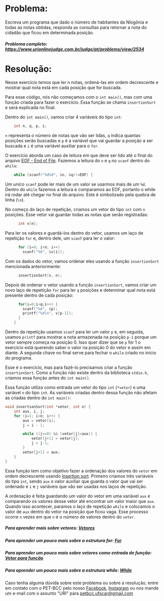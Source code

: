 # Problema:

Escreva um programa que dado o número de habitantes da Nlogônia e todas as notas obtidas, responda as consultas para retornar a nota do cidadão que ficou em determinada posição.

##### Problema completo: https://www.urionlinejudge.com.br/judge/pt/problems/view/2534

# Resolução:

Nesse exercício temos que ler n notas, ordená-las em ordem decrescente e mostrar qual nota está em cada posição que for buscada.

Para esse código, nós não começamos com o `int main()`, mas com uma função criada para fazer o exercício. Essa função se chama `insertionSort` e será explicada no final.

Dentro do `int main()`, vamos criar 4 variáveis do tipo `int`:
```c
    int n, q, p, i;
```
`n` representa o número de notas que vão ser lidas, `q` indica quantas posições serão buscadas e `p` é a variável que vai guardar a posição a ser buscada e `i` é uma variável auxiliar para o `for`.

O exercício aborda um caso de leitura em que deve ser lido até o final do arquivo [EOF - End of File](https://pt.wikipedia.org/wiki/EOF). Fazemos a leitura do `n` e `q` no `scanf` dentro do `while`:
```c
    while (scanf("%d%d", &n, &q)!=EOF) {
```
Um uníco `scanf` pode ler mais de um valor se usarmos mais de um `%d`. Dentro do `while` fazemos a leitura e comparamos ao EOF, portanto o while irá rodar até chegar no final do arquivo. Este é simbolizado pela quebra de linha (`\n`).

No começo do laço de repetição, criamos um vetor do tipo `int` com `n` posições. Esse vetor vai guardar todas as notas que serão registradas:
```c
      int v[n];
```
Para ler os valores e guardá-los dentro do vetor, usamos um laço de repetição `for` e, dentro dele, um `scanf` para ler o valor:
```c
      for (i=0; i<n; i++)
        scanf("%d", &v[i]);
```
Com os dados do vetor, vamos ordenar eles usando a função `insertionSort` mencionada anteriormente:
```c
      insertionSort(v, n);
```
Depois de ordenar o vetor usando a função `insertionSort`, vamos criar um novo laço de repetição `for` para ler `q` posições e determinar qual nota está presente dentro de cada posição:
```c
      for(i=0;i<q;i++) {
        scanf("%d", &p);
        printf("%d\n", v[p-1]);
      }
    }
```
Dentro da repetição usamos `scanf` para ler um valor `p` e, em seguida, usamos `printf` para mostrar a nota armazenada na posição `p-1` porque um vetor sempre começa na posição 0. Isso quer dizer que se `p` for 1 o exercício está querendo saber o valor na posição 0 do vetor e assim em diante. A segunda chave no final serve para fechar o `while` criado no início do programa.

Esse é o exercício, mas para fazê-lo precisamos criar a função `insertionSort`. Como a função não existe dentro da biblioteca `stdio.h`, criamos essa função antes do `int main()`.

Essa função utiliza como entrada um vetor do tipo `int` (`*vetor`) e uma variável `n` do tipo `int`. As variáveis criadas dentro dessa função não afetam as criadas dentro do `int main()`:
```c
void insertionSort(int *vetor, int n) {  
    int aux, i, j;  
    for (i=1; i<n; i++) {  
        aux = vetor[i];  
        j = i - 1;  

        while ((j>=0) && (vetor[j]<aux)) {  
            vetor[j+1] = vetor[j];  
            j = j-1;  
        }  
        vetor[j+1] = aux;  
    }  
} 
```
Essa função tem como objetivo fazer a ordenação dos valores do `vetor` em ordem decrescente usando [Insertion sort](https://medium.com/@henriquebraga_18075/algoritmos-de-ordena%C3%A7%C3%A3o-iii-insertion-sort-bfade66c6bf1). Primeiro criamos três variáveis do tipo `int`, sendo `aux` o valor auxiliar que guarda o valor que vai ser ordenado e `i` e `j` variáveis que vão ser usadas nos laços de repetição.

A ordenação é feita guardando um valor do vetor em uma variável `aux` e comparando os valores desse vetor até encontrar um valor maior que `aux`. Quando isso acontecer, paramos o laço de repetição `while` e colocamos o valor de `aux` dentro do vetor na posição que ficou vaga. Esse processo ocorre `n` vezes em que `n` é o número de valores dentro do `vetor`.

##### Para aprender mais sobre vetores: [Vetores](http://linguagemc.com.br/vetores-ou-arrays-em-linguagem-c/)
##### Para aprender um pouco mais sobre a estrutura for: [For](http://linguagemc.com.br/a-estrutura-de-repeticao-for-em-c/)
##### Para aprender um pouco mais sobre vetores como entrada de função: [Vetor para função](http://linguagemc.com.br/passando-um-vetor-para-funcao-em-c/)
##### Para aprender um pouco mais sobre a estrutura while: [While](http://linguagemc.com.br/o-comando-while-em-c/)

Caso tenha alguma dúvida sobre este problema ou sobre a resolução, entre em contato com o PET-BCC pelo nosso
[Facebook](https://www.facebook.com/petbcc/),
[Instagram](https://www.instagram.com/petbcc.ufscar/)
ou nos mande um e-mail com o assunto "URI" para  petbcc.ufscar@gmail.com
